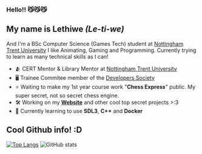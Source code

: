 ### Hello!! 😼😼😼
## My name is Lethiwe *(Le-ti-we)*

And I'm a BSc Computer Science (Games Tech) student at [Nottingham Trent University](https://www.ntu.ac.uk/) 
I like Animating, Gaming and Programming.
Currently trying to learn as many technical skills as I can!

- 🫂 CERT Mentor & Library Mentor at [Nottingham Trent University](https://www.ntu.ac.uk/)
- 🖥️ Trainee Commitee member of the [Developers Society](https://github.com/NTUDevSoc)
- ⭐ Waiting to make my 1st year course work "**Chess Express**" public. My super secret, not so secret chess engine.
- 🛠️ Working on my **[Website](https://github.com/NTUDevSoc)** and other cool top secret projects >:3
- 🔭 Currently learning to use **SDL3**, **C++** and **Docker**


## Cool Github info! :D

[![Top Langs](https://github-readme-stats.vercel.app/api/top-langs/?username=lethiwe-mwendwa&theme=radical)](https://github.com/anuraghazra/github-readme-stats)  ![GitHub stats](https://github-readme-stats.vercel.app/api?username=lethiwe-mwendwa&show_icons=true&theme=radical)
